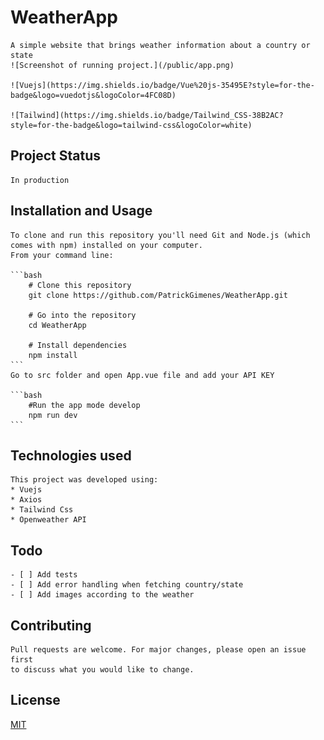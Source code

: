 # WeatherApp

    A simple website that brings weather information about a country or state
    ![Screenshot of running project.](/public/app.png)

    ![Vuejs](https://img.shields.io/badge/Vue%20js-35495E?style=for-the-badge&logo=vuedotjs&logoColor=4FC08D)

    ![Tailwind](https://img.shields.io/badge/Tailwind_CSS-38B2AC?style=for-the-badge&logo=tailwind-css&logoColor=white)

## Project Status

    In production

## Installation and Usage

    To clone and run this repository you'll need Git and Node.js (which comes with npm) installed on your computer.    
    From your command line:

    ```bash
        # Clone this repository
        git clone https://github.com/PatrickGimenes/WeatherApp.git

        # Go into the repository
        cd WeatherApp

        # Install dependencies  
        npm install
    ```
    Go to src folder and open App.vue file and add your API KEY

    ```bash
        #Run the app mode develop
        npm run dev
    ```

## Technologies used

    This project was developed using:
    * Vuejs
    * Axios
    * Tailwind Css
    * Openweather API

## Todo

    - [ ] Add tests
    - [ ] Add error handling when fetching country/state
    - [ ] Add images according to the weather

## Contributing

    Pull requests are welcome. For major changes, please open an issue first
    to discuss what you would like to change.

## License

[MIT](https://choosealicense.com/licenses/mit/)

